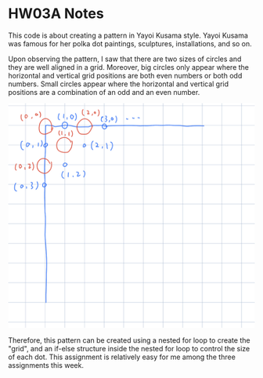 # HW03A Notes

This code is about creating a pattern in Yayoi Kusama style. Yayoi Kusama was famous for her polka dot paintings, sculptures, installations, and so on. 

Upon observing the pattern, I saw that there are two sizes of circles and they are well aligned in a grid. Moreover, big circles only appear where the horizontal and vertical grid positions are both even numbers or both odd numbers. Small circles appear where the horizontal and vertical grid positions are a combination of an odd and an even number. 

![hw03a](./hw03a.jpg)

Therefore, this pattern can be created using a nested for loop to create the "grid", and an if-else structure inside the nested for loop to control the size of each dot. 
This assignment is relatively easy for me among the three assignments this week. 
